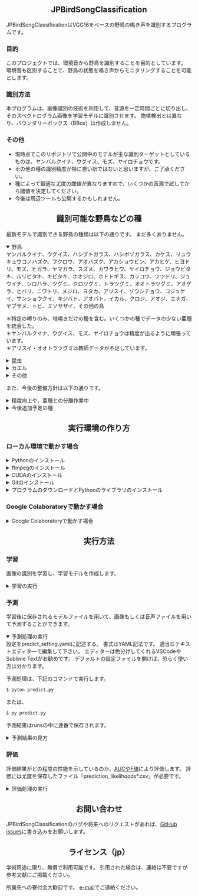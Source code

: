 ## <div align="center">JPBirdSongClassification</div>
JPBirdSongClassificationはVGG16をベースの野鳥の鳴き声を識別するプログラムです。

### 目的
このプロジェクトでは、環境音から野鳥を識別することを目的としています。
環境音も区別することで、野鳥の状態を鳴き声からモニタリングすることを可能とします。

### 識別方法
本プログラムは、画像識別の技術を利用して、音源を一定時間ごとに切り出し、そのスペクトログラム画像を学習モデルに識別させます。
物体検出とは異なり、バウンダリーボックス（BBox）は作成しません。

### その他
- 現時点でこのリポジトリで公開中のモデルが主な識別ターゲットとしているものは、ヤンバルクイナ、ウグイス、モズ、ヤイロチョウです。
- その他の種の識別精度が特に悪い訳ではないと思いますが、ご了承ください。
- 種によって最適な尤度の閾値が異なりますので、いくつかの音源で試してから閾値を決定してください。
- 今後は周辺ツールも公開するかもしれません。


## <div align="center">識別可能な野鳥などの種</div>
最新モデルで識別できる野鳥の種類は以下の通りです。
まだ多くありません。  

<details open>
<summary>野鳥</summary>
ヤンバルクイナ、ウグイス、ハシブトガラス、ハシボソガラス、カケス、リュウキュウコノハズク、フクロウ、アオバズク、アカショウビン、アカヒゲ、ヒヨドリ、モズ、ヒガラ、ヤマガラ、スズメ、カワラヒワ、ヤイロチョウ、ジョウビタキ、ルリビタキ、キビタキ、ホオジロ、ホトトギス、カッコウ、ツツドリ、ジュウイチ、シロハラ、ツグミ、クロツグミ、トラツグミ、オオトラツグミ、アオゲラ、ヒバリ、ニワトリ、メジロ、ヨタカ、アリスイ、ソウシチョウ、コジュケイ、サンショウクイ、キジバト、アオバト、イカル、クロジ、アオジ、エナガ、ヤブサメ、トビ、ミソサザイ、その他の鳥  

＊特定の囀りのみ、地鳴きだけの種を含む。いくつかの種でデータの少ない亜種を統合した。  
＊ヤンバルクイナ、ウグイス、モズ、ヤイロチョウは精度が出るように頑張っています。  
＊アリスイ・オオトラツグミは教師データが不足しています。  
</details>

<details>
<summary>昆虫</summary>
リュウキュウサワマツムシ、マダラコオロギ、ケラ、リュウキュウカネタタキ、タンボオカメコオロギ？、クチキコオロギ、エンマコオロギ、カマドコオロギ、ヤチスズ、タイワンウマオイ、タイワンクツワムシ、ネッタイシバスズ？、ヒメギス、キンヒバリ、オオシマゼミ、クロイワツクツク、ニイニイゼミ、クマゼミ、ヒグラシ、アブラゼミ、リュウキュウアブラゼミ、ヒメハルゼミ、ツクツクボウシ、その他沖縄の虫4種、その他の虫  
</details>

<details>
<summary>カエル</summary>
ニホンアマガエル、ヌマガエル、アオガエル系、カジカガエル、リュウキュウカジカガエル、イシカワガエル、その他のカエル  
</details>

<details>
<summary>その他</summary>
ニホンジカ、ネコ、オヒキコウモリ、アマミノクロウサギ、人の声、車の各種音、救急車、踏切、雨、風、小枝の折れる音、エアコンの室外機、小川、静寂、金属製の門扉、換気扇、航空機、テーピングの音、電子音、マイクノイズ、放電音、音楽  

＊音楽は2023-12-14モデルのみ
＊アマミノクロウサギは教師データが不足しています。
</details>


また、今後の整備方針は以下の通りです。

<details>
<summary>精度向上や、亜種との分離作業中</summary>
- オオトラツグミ、アマミノクロウサギ
- サンショウクイ、リュウキュウサンショウクイ
- ツグミ、クロツグミ
- アオバズク
- トビ
- カワラヒワ
- クロジs・アオジs,c
- カッコウ
- アリスイ
- アカヒゲ、リュウキュウキビタキ、ズアカアオバト、ルリカケス
</details>


<details>
<summary>今後追加予定の種</summary>
- ムクドリ、セキレイ類
- シジュウカラ、オオルリ、センダイムシクイ、イカルチドリ、カシラダカ、コゲラ、オオアカゲラ
- ガビチョウ
- ツバメ類
- バン、オオバン、ヒクイナ、カイツブリ、ヒドリガモ、カルガモ、マガモ、コガモ、オナガガモ、カワセミ
- オオヨシキリ、セッカ
- サシバ、ノグチゲラ、リュウキュウオオコノハズク、カラスバト、シロガシラ
</details>





## <div align="center">実行環境の作り方</div>
### ローカル環境で動かす場合
<details>
<summary>Pythonのインストール</summary>
https://www.python.org/  
からPython Python 3.9をインストールします。
（Python 3.10でも動くという報告はあるが公式は3.9まで）
just meモードが良いでしょう。
</details>
  

<details>
<summary>ffmpegのインストール</summary>
下記の記事を参考に、ffmpegをインストールしてください。
なお、Ubutntuではapt命令でインストール可能です。

参考記事：  
https://torisky.com/ffmpeg%E3%81%AE%E3%83%80%E3%82%A6%E3%83%B3%E3%83%AD%E3%83%BC%E3%83%89%E3%81%A8%E4%BD%BF%E3%81%84%E6%96%B9%EF%BC%882021%E5%B9%B41%E6%9C%88%EF%BC%89/
</details>


<details>
<summary>CUDAのインストール</summary>
NVIDIA社製のGPUを搭載したマシンでは、GPUを学習と予測に利用可能です。
計算にGPUを利用するには、CUDA toolkitと、cuDNNが必要です。
下記の記事を参考に、CUDA toolkitとcuDNNをインストールしてください。
（注意：たまに、CUDAに対応していないGPUボードがあります）

参考記事：  
https://qiita.com/8128/items/2e884998cd1193f73e2f

なお、インストールできるバージョンにはtensorflowにより制限ががあります。
TensorFlow公式ページのGPU対応に関するソフトウェア要件に合致するバージョンを選択してください。
WindowsでGPUを使うには、Tensorflow 2.10までとなります。
（Windows上でWSLを使ってUbuntuを動かして、その上で最新のTensorflowを使うこともできますが、動作速度が遅いのでお勧めできません）  

TensorFlowのソフトウェア要件：  
https://www.tensorflow.org/install/gpu?hl=ja
</details>


<details>
<summary>Gitのインストール</summary>
Gitはバージョン管理ツールの一種です。下記のサイトからダウンロードして、インストールしてください。
基本的に設定はいじらなくても大丈夫です。

https://git-scm.com/
</details>


<details>
<summary>プログラムのダウンロードとPythonのライブラリのインストール</summary>
GitHubのCodeボタンから選べる「Download ZIP」でもプログラムをダウンロードはできますが、モデルファイルが入っていません。
モデルファイルのサイズが大きく、LFSという別の管理になっているためです。
下記のコマンドで、完全なダウンロード～Pythonへのライブラリのインストールができます。

```bash
$ git clone https://github.com/KatsuhiroMorishita/JPBirdSongClassification.git
$ cd JPBirdSongClassification
$ pip install -r requirements.txt  
```

ただし、Pythonにパスが通っていない場合は、下記のように実行せねばなりません。
```bash 
$ py -m pip install -r requirements.txt  
```
</details>



### Google Colaboratoryで動かす場合
<details>
<summary>Google Colaboratoryで動かす場合</summary>
Googleアカウントをお持ちであれば、Google Colaboratoryで動かすことも可能です。
Googleアカウントにログインした状態でColaboratoryの新規ノートブックを作成してください。

参考：  
https://atmarkit.itmedia.co.jp/ait/articles/1812/10/news145.html

ノートブックを作成した後、セルに以下のコマンドを入力して実行します。
これでColaboratory上のカレントディレクトリにプログラムがダウンロードされます。
```bash
$ !git clone https://github.com/KatsuhiroMorishita/JPBirdSongClassification.git
```

後はローカルと同様に実行できます。
ただし、コマンドの先頭にエクスクラメーション・マーク「!」が必要です。

</details>


## <div align="center">実行方法</div>
### 学習
画像の識別を学習し、学習モデルを作成します。

<details>
<summary>学習の実行</summary>
設定をtrain_setting.yamlに記述する。
記法は予測の設定と同様です。  

学習処理は、下記のコマンドで実行します。  
```bash
$ pyton train.py  
```

または、  
```bash
$ py train.py  
```

学習結果は./run/train\*として連番で保存されます。
</details>

### 予測
学習後に保存されるモデルファイルを用いて、画像もしくは音声ファイルを用いて予測することができます。

<details open>
<summary>予測処理の実行</summary>
設定をpredict_setting.yamlに記述する。
書式はYAML記法です。
適当なテキストエディタ―で編集して下さい。
エディターは色分けしてくれるVSCodeやSublime Textがお勧めです。
デフォルトの設定ファイルを開けば、恐らく使い方は分かります。

予測処理は、下記のコマンドで実行します。  
```bash
$ pyton predict.py  
```

または、  
```bash
$ py predict.py  
```

予測結果はrunsの中に連番で保存されます。
</details>


<details>
<summary>予測結果の見方</summary>
予測結果は、2つのファイルに分けて保存されます。
「prediction_likelihoods*.csv」は一定時間ごとの尤度を記録しており、もう1つの「prediction_result*.csv」は一定時間ごとの識別結果を記録しています。
「prediction_result*.csv」の識別結果は、設定ファイルで指定した尤度以上の種の名前が記載されています。
Excelで開くと、左から音源のパス、切り出し開始時間\[秒\]、切り出し幅\[秒\]、尤度もしくは種名、の順で並んでいます。


表 「prediction_likelihoods\*.csv」の例

| fname |   s  |  w   | class0 | class1 |
| ----  | ---- | ---- | ----   |   ---- |
|  ファイルのパス1  |  0  |  5  | 0.1 | 0.5 |
|  ファイルのパス2  |  5  |  5  | 0.2 | 0.3 |
|  ファイルのパス3  | 10  |  5  | 0.7 | 0.1 |

表 「prediction_result\*.csv」の例

| fname |   s  |  w   | class0 | class1 |
| ----  | ---- | ---- | ----   |   ---- |
|  ファイルのパス1  |  0  |  5  | ND     |        |
|  ファイルのパス2  |  5  |  5  | uguisu |        |
|  ファイルのパス3  | 10  |  5  | uguisu | karasu |

</details>



### 評価
評価結果がどの程度の性能を示しているのか、[AUCやF値](https://tech.ledge.co.jp/entry/metrics)により評価します。
評価には尤度を保存したファイル「prediction_likelihoods\*.csv」が必要です。

<details>
<summary>評価処理の実行</summary>
設定をevaluate_setting.yamlに記述する。
記法は予測の設定と同様です。


学習処理は、下記のコマンドで実行します。  
```bash
$ pyton evaluate.py  
```

または、  
```bash
$ py evaluate.py  
```

処理結果は./runs/evaluate\*に保存されます。

</details>

</details>


## <div align="center">お問い合わせ</div>
JPBirdSongClassificationのバグや将来へのリクエストがあれば、[GitHub issues](https://github.com/KatsuhiroMorishita/JPBirdSongClassification/issues)に書き込みをお願いします。


## <div align="center">ライセンス（jp）</div>
学術用途に限り、無償で利用可能です。
引用された場合は、連絡は不要ですが参考文献にご掲載ください。

所属先への寄付金大歓迎です。
[e-mail](morimori.ynct@gmail.com)でご連絡ください。